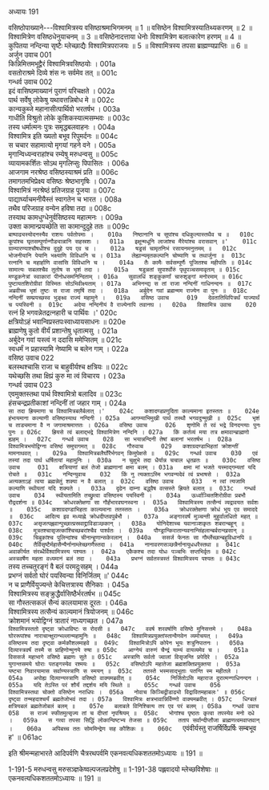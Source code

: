 अध्यायः 191

वसिष्ठोपाख्याने---विश्वामित्रस्य वसिष्ठाश्रमाभिगमनम् ॥ 1 ॥ वसिष्ठेन विश्वामित्रस्यातिथ्यकरणम् ॥ 2 ॥ विश्वामित्रेण वसिष्ठधेनुयाचनम् ॥ 3 ॥ वसिष्ठेनादत्ताया धेनोः विश्वामित्रेण बलात्कारेण हरणम् ॥ 4 ॥ कुपितया नन्दिन्या सृष्टैः म्लेच्छाद्यैः विश्वामित्रपराजयः ॥ 5 ॥ विश्वामित्रस्य तपसा ब्राह्मण्यप्राप्तिः ॥ 6 ॥
अर्जुन उवाच 	001  
किन्निमित्तमभूद्वैरं विश्वामित्रवसिष्ठयोः ।	001a  
वसतोराश्रमे दिव्ये शंस नः सर्वमेव तत् ॥	001c  
गन्धर्व उवाच 	002  
इदं वासिष्ठमाख्यानं पुराणं परिचक्षते ।	002a  
पार्थ सर्वेषु लोकेषु यथावत्तन्निबोध मे ॥	002c  
कान्यकुब्जे महानासीत्पार्थिवो भरतर्षभ ।	003a  
गाधीति विश्रुतो लोके कुशिकस्यात्मसम्भवः ॥	003c  
तस्य धर्मात्मनः पुत्रः समृद्धबलवाहनः ।	004a  
विश्वामित्र इति ख्यतो बभूव रिपुमर्दनः ॥	004c  
स चचार सहामात्यो मृगयां गहने वने ।	005a  
मृगान्विध्यन्वराहांश्च रम्येषु मरुधन्वसु ॥	005c  
व्यायामकर्शितः सोऽथ मृगलिप्सुः पिपासितः ।	006a  
आजगाम नरश्रेष्ठ वसिष्ठस्याश्रमं प्रति ॥	006c  
तमागतमभिप्रेक्ष्य वसिष्ठः श्रेष्ठभागृषिः ।	007a  
विश्वामित्रं नरश्रेष्ठं प्रतिजग्राह पूजया ॥	007c  
पाद्यार्घ्याचमनीयैस्तं स्वागतेन च भारत ।	008a  
तथैव परिजग्राह वन्येन हविषा तदा ॥	008c  
तस्याथ कामधुग्धेनुर्वसिष्ठस्य महात्मनः ।	009a  
उक्ता कामान्प्रयच्छेति सा कामान्दुदुहे ततः ॥	009c  
`बाष्पाढ्यस्योदनस्यैव राशयः पर्वतोपमाः ।	010a  
निष्ठानानि च सूपांश्च दधिकुल्यास्तथैव च ॥	010c  
कूपांश्च घृतसम्पूर्णान्गौड्यान्नानि सहस्रशः ।	011a  
इक्षून्मधूनि लाजांश्च मैरेयांश्च वरासवान् ॥'	011c  
ग्राम्यारण्याश्चौषधीश्च दुदुहे पय एव च ।	012a  
षड्रसं चामृतनिभं रसायनमनुत्तमम् ॥	012c  
भोजनीयानि पेयानि भक्ष्याणि विविधानि च ।	013a  
लेह्यान्यमृतकल्पानि चोष्याणि च तथार्जुना ॥	013c  
रत्नानि च महार्हाणि वासांसि विविधानि च ।	014a  
तैः कामैः सर्वसम्पूर्णैः पूजितश्च महीपतिः ॥	014c  
सामात्यः सबलश्चैव तुतोष स भृशं तदा ।	015a  
षडुन्नतां सुपार्श्वोरुं पृथुपञ्चसमावृताम् ॥	015c  
मण्डूकनेत्रां स्वाकारां पीनोधसमनिन्दिताम् ।	016a  
सुवालधिं शङ्कुकर्णां चारुशृङ्गां मनोरमाम् ॥	016c  
पुष्टायतशिरोग्रीवां विस्मितः सोऽभिवीक्ष्यताम् ।	017a  
अभिनन्द्य स तां राजा नन्दिनीं गाधिनन्दनः ॥	017c  
अब्रवीच्च भृशं तुष्टः स राजा तमृषिं तदा ।	018a  
अर्बुदेन गवां ब्रह्मन्मम राज्येन वा पुनः ॥	018c  
नन्दिनीं सम्प्रयच्छस्व भुङ्क्ष्व राज्यं महामुने ।	019a  
वसिष्ठ उवाच 	019  
देवतातिथिपित्रर्थं याज्यार्थं च पयस्विनी ॥	019c  
अदेया नन्दिनीयं वै राज्येनापि तवानघ ।	020a  
विश्वामित्र उवाच 	020  
`रत्नं हि भगवन्नेतद्रत्नहारी च पार्थिवः ।'	020c  
क्षत्रियोऽहं भवान्विप्रस्तपःस्वाध्यायसाधनः ॥	020e  
ब्राह्मणेषु कुतो वीर्यं प्रशान्तेषु धृतात्मसु ।	021a  
अर्बुदेन गवां यस्त्वं न ददासि ममेप्सितम् ॥	021c  
स्वधर्मं न प्रहास्यामि नेष्यामि च बलेन गाम् ।	022a  
वसिष्ठ उवाच 	022  
बलस्थश्चासि राजा च बाहुवीर्यश्च क्षत्रियः ॥	022c  
यथेच्छसि तथा क्षिप्रं कुरु मा त्वं विचारय ।	023a  
गन्धर्व उवाच 	023  
एवमुक्तस्तथा पार्थ विश्वामित्रो बलादिव ॥	023c  
हंसचन्द्रप्रतीकाशां नन्दिनीं तां जहार गाम् ।	024a  
`सा तदा ह्रियमाणा च विश्वामित्रबलैर्बलात् ।'	024c  
कशादण्डप्रणुदिता काल्यमाना इतस्ततः ॥	024e  
हंभायमाना कल्याणी वसिष्ठस्याथ नन्दिनी ।	025a  
आगम्याभिमुखी पार्थ तस्थौ भगवदुन्मुखी ॥	025c  
भृशं च ताड्यमाना वै न जगामाश्रमात्ततः ।	026a  
वसिष्ठ उवाच 	026  
शृणोमि ते रवं भद्रे विनदन्त्याः पुनः पुनः ॥	026c  
ह्रियसे त्वं बलाद्भद्रे विश्वामित्रेण नन्दिनि ।	027a  
किं कर्तव्यं मया तत्र क्षमावान्ब्राह्मणो ह्यहम् ।	027c  
गन्धर्व उवाच 	028  
सा भयान्नन्दिनी तेषां बलानां भरतर्षभ ।	028a  
विश्वामित्रभयोद्विग्ना वसिष्ठं समुपागमत् ॥	028c  
गौरुवाच 	029  
कशाग्रदण्डाभिहतां क्रोशन्तीं मामनाथवत् ।	029a  
विश्वामित्रबलैर्घोरैर्भगवन् किमुपेक्षसे ॥	029c  
गन्धर्व उवाच 	030  
एवं तस्यां तदा पार्थ धर्षितायां महामुनिः ।	030a  
न चुक्षुभे तदा धैर्यान्न चचाल धृतव्रतः ॥	030c  
वसिष्ठ उवाच 	031  
क्षत्रियाणां बलं तेजो ब्राह्मणानां क्षमा बलम् ।	031a  
क्षमा मां भजते यस्माद्गम्यतां यदि रोचते ॥	031c  
नन्दिन्युवाच 	032  
किं नु त्यक्ताऽस्मि भगवन्यदेवं त्वं प्रभाषसे ।	032a  
अत्यक्ताऽहं त्वया ब्रह्मन्नेतुं शक्या न वै बलात् ॥	032c  
वसिष्ठ उवाच 	033  
न त्वां त्यजामि कल्याणि स्थीयतां यदि शक्यते ।	033a  
दृढेन दाम्ना बद्ध्वैष वत्सस्ते ह्रियते बलात् ॥	033c  
गन्धर्व उवाच 	034  
स्थीयतामिति तच्छ्रुत्वा वसिष्ठस्य पयस्विनी ।	034a  
ऊर्ध्वाञ्चितशिरोग्रीवा प्रबभौ रौद्रदर्शना ॥	034c  
क्रोधरक्तेक्षणा सा गौर्हंभारवघनस्वना ।	035a  
विश्वामित्रस्य तत्सैन्यं व्यद्रावयत सर्वशः ॥	035c  
कशाग्रदण्डाभिहता काल्यमाना ततस्ततः ।	036a  
क्रोधरक्तेक्षणा क्रोधं भूय एव समाददे ॥	036c  
आदित्य इव मध्याह्ने क्रोधदीप्तवपुर्बभौ ।	037a  
अङ्गारवर्षं मुञ्चन्ती मुहुर्वालधितो महत् ॥	037c  
असृजत्पह्लवान्पुच्छात्प्रस्रवाद्द्राविडाञ्छकान् ।	038a  
योनिदेशाच्च यवानाञ्शकृतः शबरान्बहून् ॥	038c  
मूत्रतश्चासृजत्कांश्चिच्छबरांश्चैव पार्श्वतः ।	039a  
पौण्ड्रान्किरातान्यवनान्सिंहलान्बर्बरान्खसान् ॥	039c  
चिबुकांश्च पुलिन्दांश्च चीनान्हूणान्सकेरलान् ।	040a  
ससर्ज फेनतः सा गौर्म्लेच्छान्बहुविधानपि ॥	040c  
तैर्विसृष्टैर्महासैन्यैर्नानाम्लेच्छगणैस्तदा ।	041a  
नानावरणसञ्छन्नैर्नानायुधधरैस्तथा ॥	041c  
अवाकीर्यत संरब्धैर्विश्वामित्रस्य पश्यतः ।	042a  
एकैकश्च तदा योधः पञ्चभिः सप्तभिर्वृतः ॥	042c  
अस्त्रवर्षेण महता वध्यमानं बलं तदा ।	043a  
प्रभग्नं सर्वतस्त्रस्तं विश्वामित्रस्य पश्यतः ॥	043c  
`तस्य तच्चतुरङ्गं वै बलं परमदुःसहम् ।	044a  
प्रभग्नं सर्वतो घोरं पयस्विन्या विनिर्जितम् ॥'	044c  
न च प्राणैर्वियुज्यन्ते केचित्तत्रास्य सैनिकाः ।	045a  
विश्वामित्रस्य सङ्क्रुद्धैर्वासिष्ठैर्भरतर्षभ ॥	045c  
सा गौस्तत्सकलं सैन्यं कालयामास दूरतः ।	046a  
विश्वामित्रस्य तत्सैन्यं काल्यमानं त्रियोजनम् ॥	046c  
क्रोशमानं भयोद्विग्नं त्रातारं नाध्यगच्छत ।	047a  
`विश्वामित्रस्ततो दृष्ट्वा क्रोधाविष्टः स रोदसी ॥	047c  
ववर्ष शरवर्षाणि वसिष्ठे मुनिसत्तमे ।	048a  
घोररूपांश्च नाराचान्क्षुरान्भल्लान्महामुनिः ॥	048c  
विश्वामित्रप्रयुक्तांस्तान्वैणवेन व्यमोचयत् ।	049a  
वसिष्ठस्य तदा दृष्ट्वा कर्मकौशलमाहवे ॥	049c  
विश्वामित्रोऽपि कोपेन भूयः शत्रुनिपातनः ।	050a  
दिव्यास्त्रवर्षं तस्मै स प्राहिणोन्मुनये रुषा ॥	050c  
आग्नेयं वारुणं चैन्द्रं याम्यं वायव्यमेव च ।	051a  
विससर्ज महाभागे वसिष्ठे ब्रह्मणः सुते ॥	051c  
अस्त्राणि सर्वतो ज्वालां विसृजन्ति प्रपेदिरे ।	052a  
युगान्तसमये घोराः पतङ्गस्येव रश्मयः ॥	052c  
वसिष्ठोऽपि महातेजा ब्रह्मशक्तिप्रयुक्तया ।	053a  
यष्ट्या निवारयामास सर्वाण्यस्त्राणि स स्मयन् ॥	053c  
ततस्ते भस्मसाद्भूताः पतन्ति स्म महीतले ।	054a  
अपोह्य दिव्यान्यस्त्राणि वसिष्ठो वाक्यमब्रवीत् ॥	054c  
निर्जितोऽसि महाराज दुरात्मन्गाधिनन्दन ।	055a  
यदि तेऽस्ति परं शौर्यं तद्दर्शय मयि स्थिते ॥	055c  
गन्धर्व उवाच 	056  
विश्वामित्रस्तथा चोक्तो वसिष्ठेन नराधिपः ।	056a  
नोवाच किञ्चिद्व्रीडाढ्यो विद्रावितमहाबलः' ॥	056c  
दृष्ट्वा तन्महदाश्चर्यं ब्रह्मतेजोभवं तदा ।	057a  
विश्वामित्रः क्षत्रभावान्निर्विण्णो वाक्यमब्रवीत् ।	057c  
धिग्बलं क्षत्रियबलं ब्रह्मतेजोबलं बलम् ॥	057e  
बलाबले विनिश्चित्य तप एव परं बलम् ।	058a  
गन्धर्व उवाच 	058  
स राज्यं स्फीतमुत्सृज्य तां च दीप्तां नृपश्रियम् ॥	058c  
भोगांश्च पृष्ठतः कृत्वा तपस्येव मनो दधे ।	059a  
स गत्वा तपसा सिद्धिं लोकान्विष्टभ्य तेजसा ॥	059c  
तताप सर्वान्दीप्तौजा ब्राह्मणत्वमवाप्तवान् ।	060a  
अपिबच्च ततः सोममिन्द्रेण सह कौशिकः ॥	060c  
`एवंवीर्यस्तु राजर्षिर्विप्रर्षिः सम्बभूव ह' ॥ 	061ac  

इति श्रीमन्महाभारते आदिपर्वणि चैत्ररथपर्वमि एकनवत्यधिकशततमोऽध्यायः ॥ 191 ॥

1-191-5 मरुधन्वसु मरुसञ्ज्ञकेष्वल्पजलप्रदेशेषु ॥ 1-191-38 पह्लवादयो म्लेच्छविशेषाः ॥ एकनवत्यधिकशततमोऽध्यायः ॥ 191 ॥
